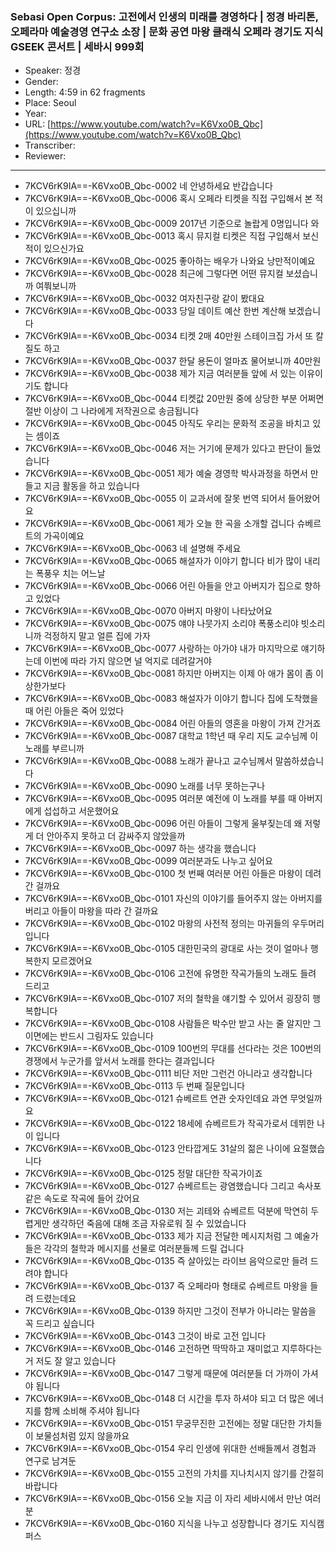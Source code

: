 ### Sebasi Open Corpus: 고전에서 인생의 미래를 경영하다 | 정경 바리톤, 오페라마 예술경영 연구소 소장  | 문화 공연 마왕 클래식 오페라 경기도 지식 GSEEK 콘서트  | 세바시 999회

- Speaker: 정경 
- Gender: 
- Length: 4:59 in 62 fragments
- Place: Seoul
- Year: 
- URL: [https://www.youtube.com/watch?v=K6Vxo0B_Qbc](https://www.youtube.com/watch?v=K6Vxo0B_Qbc)
- Transcriber: 
- Reviewer: 

---

- 7KCV6rK9IA==-K6Vxo0B_Qbc-0002 네 안녕하세요 반갑습니다
- 7KCV6rK9IA==-K6Vxo0B_Qbc-0006 혹시 오페라 티켓을 직접 구입해서 본 적이 있으십니까
- 7KCV6rK9IA==-K6Vxo0B_Qbc-0009 2017년 기준으로 놀랍게 0명입니다 와
- 7KCV6rK9IA==-K6Vxo0B_Qbc-0013 혹시 뮤지컬 티켓은 직접 구입해서 보신 적이 있으신가요
- 7KCV6rK9IA==-K6Vxo0B_Qbc-0025 좋아하는 배우가 나와요 낭만적이예요
- 7KCV6rK9IA==-K6Vxo0B_Qbc-0028 최근에 그렇다면 어떤 뮤지컬 보셨습니까 여쭤보니까
- 7KCV6rK9IA==-K6Vxo0B_Qbc-0032 여자친구랑 같이 봤대요
- 7KCV6rK9IA==-K6Vxo0B_Qbc-0033 당일 데이트 예산 한번 계산해 보겠습니다
- 7KCV6rK9IA==-K6Vxo0B_Qbc-0034 티켓 2매 40만원 스테이크집 가서 또 칼질도 하고
- 7KCV6rK9IA==-K6Vxo0B_Qbc-0037 한달 용돈이 얼마죠 물어보니까 40만원
- 7KCV6rK9IA==-K6Vxo0B_Qbc-0038 제가 지금 여러분들 앞에 서 있는 이유이기도 합니다
- 7KCV6rK9IA==-K6Vxo0B_Qbc-0044 티켓값 20만원 중에 상당한 부분 어쩌면 절반 이상이 그 나라에게 저작권으로 송금됩니다
- 7KCV6rK9IA==-K6Vxo0B_Qbc-0045 아직도 우리는 문화적 조공을 바치고 있는 셈이죠
- 7KCV6rK9IA==-K6Vxo0B_Qbc-0046 저는 거기에 문제가 있다고 판단이 들었습니다
- 7KCV6rK9IA==-K6Vxo0B_Qbc-0051 제가 예술 경영학 박사과정을 하면서 만들고 지금 활동을 하고 있습니다
- 7KCV6rK9IA==-K6Vxo0B_Qbc-0055 이 교과서에 잘못 번역 되어서 들어왔어요
- 7KCV6rK9IA==-K6Vxo0B_Qbc-0061 제가 오늘 한 곡을 소개할 겁니다 슈베르트의 가곡이예요
- 7KCV6rK9IA==-K6Vxo0B_Qbc-0063 네 설명해 주세요
- 7KCV6rK9IA==-K6Vxo0B_Qbc-0065 해설자가 이야기 합니다 비가 많이 내리는 폭풍우 치는 어느날
- 7KCV6rK9IA==-K6Vxo0B_Qbc-0066 어린 아들을 안고 아버지가 집으로 향하고 있었다
- 7KCV6rK9IA==-K6Vxo0B_Qbc-0070 아버지 마왕이 나타났어요
- 7KCV6rK9IA==-K6Vxo0B_Qbc-0075 얘야 나뭇가지 소리야 폭풍소리야 빗소리니까 걱정하지 말고 얼른 집에 가자
- 7KCV6rK9IA==-K6Vxo0B_Qbc-0077 사랑하는 아가야 내가 마지막으로 얘기하는데 이번에 따라 가지 않으면 널 억지로 데려갈거야
- 7KCV6rK9IA==-K6Vxo0B_Qbc-0081 하지만 아버지는 이제 아 애가 몸이 좀 이상한가보다
- 7KCV6rK9IA==-K6Vxo0B_Qbc-0083 해설자가 이야기 합니다 집에 도착했을 때 어린 아들은 죽어 있었다
- 7KCV6rK9IA==-K6Vxo0B_Qbc-0084 어린 아들의 영혼을 마왕이 가져 간거죠
- 7KCV6rK9IA==-K6Vxo0B_Qbc-0087 대학교 1학년 때 우리 지도 교수님께 이 노래를 부르니까
- 7KCV6rK9IA==-K6Vxo0B_Qbc-0088 노래가 끝나고 교수님께서 말씀하셨습니다
- 7KCV6rK9IA==-K6Vxo0B_Qbc-0090 노래를 너무 못하는구나
- 7KCV6rK9IA==-K6Vxo0B_Qbc-0095 여러분 예전에 이 노래를 부를 때 아버지에게 섭섭하고 서운했어요
- 7KCV6rK9IA==-K6Vxo0B_Qbc-0096 어린 아들이 그렇게 울부짖는데 왜 저렇게 더 안아주지 못하고 더 감싸주지 않았을까
- 7KCV6rK9IA==-K6Vxo0B_Qbc-0097 하는 생각을 했습니다
- 7KCV6rK9IA==-K6Vxo0B_Qbc-0099 여러분과도 나누고 싶어요
- 7KCV6rK9IA==-K6Vxo0B_Qbc-0100 첫 번째 여러분 어린 아들은 마왕이 데려 간 걸까요
- 7KCV6rK9IA==-K6Vxo0B_Qbc-0101 자신의 이야기를 들어주지 않는 아버지를 버리고 아들이 마왕을 따라 간 걸까요
- 7KCV6rK9IA==-K6Vxo0B_Qbc-0102 마왕의 사전적 정의는 마귀들의 우두머리 입니다
- 7KCV6rK9IA==-K6Vxo0B_Qbc-0105 대한민국의 광대로 사는 것이 얼마나 행복한지 모르겠어요
- 7KCV6rK9IA==-K6Vxo0B_Qbc-0106 고전에 유명한 작곡가들의 노래도 들려 드리고
- 7KCV6rK9IA==-K6Vxo0B_Qbc-0107 저의 철학을 얘기할 수 있어서 굉장히 행복합니다
- 7KCV6rK9IA==-K6Vxo0B_Qbc-0108 사람들은 박수만 받고 사는 줄 알지만 그 이면에는 반드시 그림자도 있습니다
- 7KCV6rK9IA==-K6Vxo0B_Qbc-0109 100번의 무대를 선다라는 것은 100번의 경쟁에서 누군가를 앞서서 노래를 한다는 결과입니다
- 7KCV6rK9IA==-K6Vxo0B_Qbc-0111 비단 저만 그런건 아니라고 생각합니다
- 7KCV6rK9IA==-K6Vxo0B_Qbc-0113 두 번째 질문입니다
- 7KCV6rK9IA==-K6Vxo0B_Qbc-0121 슈베르트 연관 숫자인데요 과연 무엇일까요
- 7KCV6rK9IA==-K6Vxo0B_Qbc-0122 18세에 슈베르트가 작곡가로서 데뷔한 나이 입니다
- 7KCV6rK9IA==-K6Vxo0B_Qbc-0123 안타깝게도 31살의 젊은 나이에 요절했습니다
- 7KCV6rK9IA==-K6Vxo0B_Qbc-0125 정말 대단한 작곡가이죠
- 7KCV6rK9IA==-K6Vxo0B_Qbc-0127 슈베르트는 광염했습니다 그리고 속사포 같은 속도로 작곡에 들어 갔어요
- 7KCV6rK9IA==-K6Vxo0B_Qbc-0130 저는 괴테와 슈베르트 덕분에 막연히 두렵게만 생각하던 죽음에 대해 조금 자유로워 질 수 있었습니다
- 7KCV6rK9IA==-K6Vxo0B_Qbc-0133 제가 지금 전달한 메시지처럼 그 예술가들은 각각의 철학과 메시지를 선물로 여러분들께 드릴 겁니다
- 7KCV6rK9IA==-K6Vxo0B_Qbc-0135 즉 살아있는 라이브 음악으로만 들려 드려야 합니다
- 7KCV6rK9IA==-K6Vxo0B_Qbc-0137 즉 오페라마 형태로 슈베르트 마왕을 들려 드렸는데요
- 7KCV6rK9IA==-K6Vxo0B_Qbc-0139 하지만 그것이 전부가 아니라는 말씀을 꼭 드리고 싶습니다
- 7KCV6rK9IA==-K6Vxo0B_Qbc-0143 그것이 바로 고전 입니다
- 7KCV6rK9IA==-K6Vxo0B_Qbc-0146 고전하면 딱딱하고 재미없고 지루하다는 거 저도 잘 알고 있습니다
- 7KCV6rK9IA==-K6Vxo0B_Qbc-0147 그렇게 때문에 여러분들 더 가까이 가셔야 됩니다
- 7KCV6rK9IA==-K6Vxo0B_Qbc-0148 더 시간을 투자 하셔야 되고 더 많은 에너지를 함께 소비해 주셔야 됩니다
- 7KCV6rK9IA==-K6Vxo0B_Qbc-0151 무궁무진한 고전에는 정말 대단한 가치들이 보물섬처럼 있지 않을까요
- 7KCV6rK9IA==-K6Vxo0B_Qbc-0154 우리 인생에 위대한 선배들께서 경험과 연구로 남겨둔
- 7KCV6rK9IA==-K6Vxo0B_Qbc-0155 고전의 가치를 지나치시지 않기를 간절히 바랍니다
- 7KCV6rK9IA==-K6Vxo0B_Qbc-0156 오늘 지금 이 자리 세바시에서 만난 여러분
- 7KCV6rK9IA==-K6Vxo0B_Qbc-0160 지식을 나누고 성장합니다 경기도 지식캠퍼스
